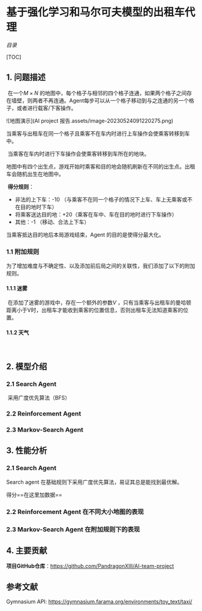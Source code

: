 # 基于强化学习和马尔可夫模型的出租车代理

*目录* 

[TOC]



## 1. 问题描述

​	在一个$M\times N$ 的地图中，每个格子与相邻的四个格子连通，如果两个格子之间存在墙壁，则两者不再连通。Agent每步可以从一个格子移动到与之连通的另一个格子，或者进行载客/下客操作。

![地图演示](AI project 报告.assets/image-20230524091220275.png)

​	当乘客与出租车在同一个格子且乘客不在车内时进行上车操作会使乘客转移到车中。

​	当乘客在车内时进行下车操作会使乘客转移到车所在的地块。

​	地图中有四个出生点，游戏开始时乘客和目的地会随机刷新在不同的出生点。出租车会随机出生在地图中。

​	**得分规则**：

- 非法的上下车：-10 （与乘客不在同一个格子的情况下上车、车上无乘客或不在目的地时下车）
- 将乘客送达目的地：+20（乘客在车中、车在目的地时进行下车操作）
- 其他：-1 （移动、合法上下车）

当乘客抵达目的地后本局游戏结束，Agent 的目的是使得分最大化。

### 1.1 附加规则

​	为了增加难度与不确定性、以及添加前后局之间的关联性，我们添加了以下的附加规则。

#### 1.1.1 迷雾

​	在添加了迷雾的游戏中，存在一个额外的参数$V$ ，只有当乘客与出租车的曼哈顿距离小于V时，出租车才能收到乘客的位置信息，否则出租车无法知道乘客的位置。

#### 1.1.2 天气

​	

 

## 2. 模型介绍

### 2.1 Search Agent

​	采用广度优先算法（BFS）

### 2.2 Reinforcement Agent



### 2.3 Markov-Search Agent



## 3. 性能分析



### 2.1 Search Agent

Search agent 在基础规则下采用广度优先算法，易证其总是能找到最优解。

得分==在这里加数据==



### 2.2 Reinforcement Agent 在不同大小地图的表现



### 2.3 Markov-Search Agent 在附加规则下的表现



## 4. 主要贡献

**项目GitHub仓库**：https://github.com/PandragonXIII/AI-team-project 





## 参考文献

Gymnasium API: https://gymnasium.farama.org/environments/toy_text/taxi/ 







